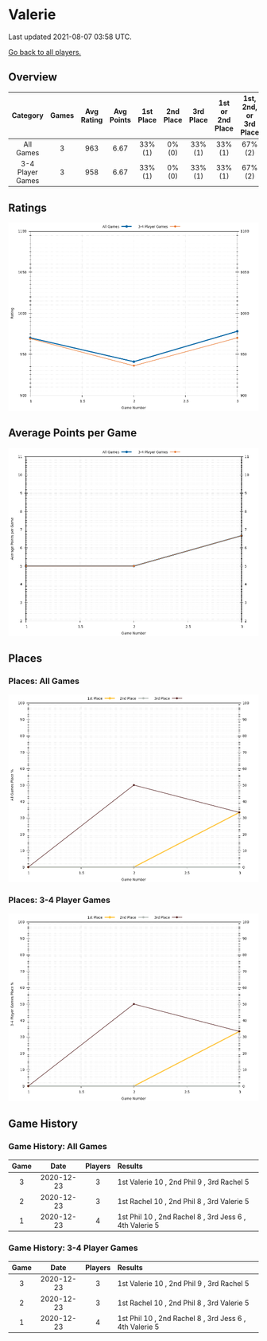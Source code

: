 # Valerie
Last updated 2021-08-07 03:58 UTC.

[Go back to all players.](../README.md)

## Overview
| **Category**     | **Games** | **Avg Rating** | **Avg Points** | **1st Place** | **2nd Place** | **3rd Place** | **1st or 2nd Place** | **1st, 2nd, or 3rd Place** |
| :---:            | :---:     | :---:          | :---:          | :---:         | :---:         | :---:         | :---:                | :---:                      |
| All Games        | 3         | 963            | 6.67           | 33% (1)       | 0% (0)        | 33% (1)       | 33% (1)              | 67% (2)                    |
| 3-4 Player Games | 3         | 958            | 6.67           | 33% (1)       | 0% (0)        | 33% (1)       | 33% (1)              | 67% (2)                    |

## Ratings
![](plots/rating_vs_game_number.png)

## Average Points per Game
![](plots/average_points_vs_game_number.png)

## Places

### Places: All Games
![](plots/place_percentage_vs_game_number_all_games.png)

### Places: 3-4 Player Games
![](plots/place_percentage_vs_game_number_3_4_player_games.png)

## Game History

### Game History: All Games
| **Game** | **Date**   | **Players** | **Results**                                             |
| :---:    | :---:      | :---:       | :---                                                    |
| 3        | 2020-12-23 | 3           | 1st Valerie 10 , 2nd Phil 9 , 3rd Rachel 5              |
| 2        | 2020-12-23 | 3           | 1st Rachel 10 , 2nd Phil 8 , 3rd Valerie 5              |
| 1        | 2020-12-23 | 4           | 1st Phil 10 , 2nd Rachel 8 , 3rd Jess 6 , 4th Valerie 5 |

### Game History: 3-4 Player Games
| **Game** | **Date**   | **Players** | **Results**                                             |
| :---:    | :---:      | :---:       | :---                                                    |
| 3        | 2020-12-23 | 3           | 1st Valerie 10 , 2nd Phil 9 , 3rd Rachel 5              |
| 2        | 2020-12-23 | 3           | 1st Rachel 10 , 2nd Phil 8 , 3rd Valerie 5              |
| 1        | 2020-12-23 | 4           | 1st Phil 10 , 2nd Rachel 8 , 3rd Jess 6 , 4th Valerie 5 |

